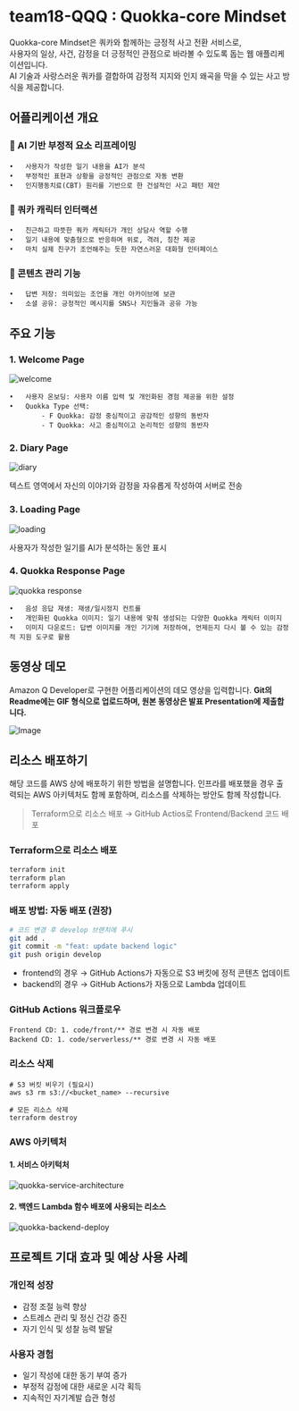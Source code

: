 # team18-QQQ : Quokka-core Mindset

Quokka-core Mindset은 쿼카와 함께하는 긍정적 사고 전환 서비스로,  
사용자의 일상, 사건, 감정을 더 긍정적인 관점으로 바라볼 수 있도록 돕는 웹 애플리케이션입니다.  
AI 기술과 사랑스러운 쿼카를 결합하여 감정적 지지와 인지 왜곡을 막을 수 있는 사고 방식을 제공합니다.  


## 어플리케이션 개요
### 🔄 AI 기반 부정적 요소 리프레이밍  
	•	사용자가 작성한 일기 내용을 AI가 분석  
	•	부정적인 표현과 상황을 긍정적인 관점으로 자동 변환  
	•	인지행동치료(CBT) 원리를 기반으로 한 건설적인 사고 패턴 제안  
 
### 🐨 쿼카 캐릭터 인터랙션  
	•	친근하고 따뜻한 쿼카 캐릭터가 개인 상담사 역할 수행  
	•	일기 내용에 맞춤형으로 반응하며 위로, 격려, 칭찬 제공  
	•	마치 실제 친구가 조언해주는 듯한 자연스러운 대화형 인터페이스  
 
### 💾 콘텐츠 관리 기능  
	•	답변 저장: 의미있는 조언을 개인 아카이브에 보관  
	•	소셜 공유: 긍정적인 메시지를 SNS나 지인들과 공유 가능  


## 주요 기능

### 1. Welcome Page  
![welcome](./3.%20demo/welcome.png)

	•	사용자 온보딩: 사용자 이름 입력 및 개인화된 경험 제공을 위한 설정  
	•	Quokka Type 선택:
			- F Quokka: 감정 중심적이고 공감적인 성향의 동반자
			- T Quokka: 사고 중심적이고 논리적인 성향의 동반자

### 2. Diary Page  
![diary](./3.%20demo/diary.png)

텍스트 영역에서 자신의 이야기와 감정을 자유롭게 작성하여 서버로 전송

### 3. Loading Page  
![loading](./3.%20demo/loading.png)

사용자가 작성한 일기를 AI가 분석하는 동안 표시

### 4. Quokka Response Page  
![quokka response](./3.%20demo/quokka%20response.png)

	•	음성 응답 재생: 재생/일시정지 컨트롤  
	•	개인화된 Quokka 이미지: 일기 내용에 맞춰 생성되는 다양한 Quokka 캐릭터 이미지  
	•	이미지 다운로드: 답변 이미지를 개인 기기에 저장하여, 언제든지 다시 볼 수 있는 감정적 지원 도구로 활용  


## 동영상 데모

Amazon Q Developer로 구현한 어플리케이션의 데모 영상을 입력합니다.
**Git의 Readme에는 GIF 형식으로 업로드하며, 원본 동영상은 발표 Presentation에 제출합니다.**

![Image](https://github.com/user-attachments/assets/26c06a20-6973-4988-b2e2-30059ab86a62)

## 리소스 배포하기
해당 코드를 AWS 상에 배포하기 위한 방법을 설명합니다. 인프라를 배포했을 경우 출력되는 AWS 아키텍처도 함께 포함하며, 리소스를 삭제하는 방안도 함께 작성합니다.
> Terraform으로 리소스 배포 → GitHub Actios로 Frontend/Backend 코드 배포 

### Terraform으로 리소스 배포
```bash
terraform init
terraform plan
terraform apply
```
### 배포 방법: 자동 배포 (권장)
```bash
# 코드 변경 후 develop 브랜치에 푸시
git add .
git commit -m "feat: update backend logic"
git push origin develop
```
- frontend의 경우 → GitHub Actions가 자동으로 S3 버킷에 정적 콘텐츠 업데이트
- backend의 경우 → GitHub Actions가 자동으로 Lambda 업데이트

### GitHub Actions 워크플로우
```
Frontend CD: 1. code/front/** 경로 변경 시 자동 배포
Backend CD: 1. code/serverless/** 경로 변경 시 자동 배포
```
### 리소스 삭제
```hcl
# S3 버킷 비우기 (필요시)
aws s3 rm s3://<bucket_name> --recursive

# 모든 리소스 삭제
terraform destroy
```

### AWS 아키텍처
#### 1. 서비스 아키턱처
![quokka-service-architecture](https://github.com/team18-aws-hackathon/team18-aws-hackathon/blob/1494c5d91db6ddb53e4f97ec2071558cfc0205d2/images/quokka-service-architecture.drawio.png)
#### 2. 백엔드 Lambda 함수 배포에 사용되는 리소스
![quokka-backend-deploy](https://github.com/team18-aws-hackathon/team18-aws-hackathon/blob/1494c5d91db6ddb53e4f97ec2071558cfc0205d2/images/quokka-backend-deploy.drawio.png)

## 프로젝트 기대 효과 및 예상 사용 사례
### 개인적 성장  
- 감정 조절 능력 향상
- 스트레스 관리 및 정신 건강 증진
- 자기 인식 및 성찰 능력 발달

### 사용자 경험  
- 일기 작성에 대한 동기 부여 증가
- 부정적 감정에 대한 새로운 시각 획득
- 지속적인 자기계발 습관 형성  
